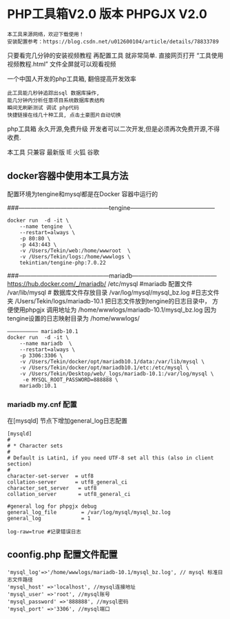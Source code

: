 # PHP工具箱V2.0 版本 PHPGJX V2.0


    本工具来源网络，欢迎下载使用！
    安装配置参考：https://blog.csdn.net/u012600104/article/details/78833789

只要看完几分钟的安装视频教程 再配置工具 就非常简单.
直接网页打开   “工具使用视频教程.html”  文件全屏就可以观看视频


一个中国人开发的php工具箱, 翻倍提高开发效率

    此工具能几秒钟追踪出sql 数据库操作, 
    能几分钟内分析任意项目系统数据库表结构
    瞬间无刷新测试 调试 php代码
    快捷链接在线几十种工具, 点击土豪图片自动切换

php工具箱 永久开源,免费升级
开发者可以二次开发,但是必须再次免费开源,不得收费.


本工具 只兼容 最新版  IE 火狐 谷歌

## docker容器中使用本工具方法
配置环境为tengine和mysql都是在Docker 容器中运行的

###———————————————tengine——————————————

	docker run  -d -it \
		--name tengine  \
		--restart=always \
		-p 80:80 \
		-p 443:443 \
		-v /Users/Tekin/web:/home/wwwroot  \
		-v /Users/Tekin/logs:/home/wwwlogs \
		tekintian/tengine-php:7.0.22

###———————————————mariadb——————————————
	https://hub.docker.com/_/mariadb/
	/etc/mysql  #mariadb 配置文件
	/var/lib/mysql  # 数据库文件存放目录
	/var/log/mysql/mysql_bz.log #日志文件夹
	/Users/Tekin/logs/mariadb-10.1 
	把日志文件放到tengine的日志目录中， 方便使用phpgjx 调用地址为  /home/wwwlogs/mariadb-10.1/mysql_bz.log 因为tengine设置的日志映射目录为 /home/wwwlogs/

	—————————— mariadb-10.1
	docker run  -d -it \
		--name mariadb  \
		--restart=always \
		-p 3306:3306 \
		-v /Users/Tekin/docker/opt/mariadb10.1/data:/var/lib/mysql \
		-v /Users/Tekin/docker/opt/mariadb10.1/etc:/etc/mysql \
		-v /Users/Tekin/Desktop/web/_logs/mariadb-10.1:/var/log/mysql \
		 -e MYSQL_ROOT_PASSWORD=888888 \
		mariadb:10.1


### mariadb my.cnf 配置
在[mysqld] 节点下增加general_log日志配置

	[mysqld]
	#
	# * Character sets
	# 
	# Default is Latin1, if you need UTF-8 set all this (also in client section)
	#
	character-set-server  = utf8 
	collation-server      = utf8_general_ci 
	character_set_server   = utf8 
	collation_server       = utf8_general_ci 

	#general log for phpgjx debug
	general_log_file        = /var/log/mysql/mysql_bz.log
	general_log             = 1

	log-raw=true #记录错误日志

## coonfig.php 配置文件配置

	'mysql_log'=>'/home/wwwlogs/mariadb-10.1/mysql_bz.log', // mysql 标准日志文件路径			
    'mysql_host' =>'localhost', //mysql连接地址
	'mysql_user' =>'root', //mysql账号
	'mysql_password' =>'888888', //mysql密码
	'mysql_port' =>'3306', //mysql端口	


